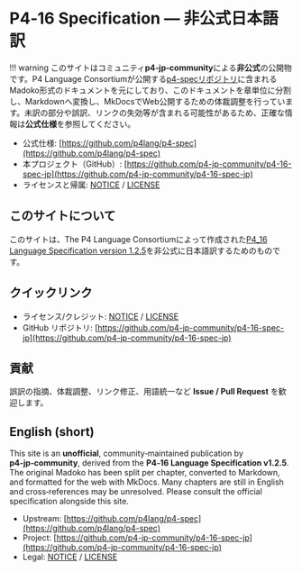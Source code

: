 # P4‑16 Specification — 非公式日本語訳

!!! warning
    このサイトはコミュニティ**p4‑jp‑community**による**非公式**の公開物です。P4 Language Consortiumが公開する[p4-specリポジトリ](https://github.com/p4lang/p4-spec/tree/main/p4-16/spec)に含まれるMadoko形式のドキュメントを元にしており、このドキュメントを章単位に分割し、Markdownへ変換し、MkDocsでWeb公開するための体裁調整を行っています。未訳の部分や誤訳、リンクの失効等が含まれる可能性があるため、正確な情報は**公式仕様**を参照してください。

- 公式仕様: [https://github.com/p4lang/p4-spec](https://github.com/p4lang/p4-spec)
- 本プロジェクト（GitHub）: [https://github.com/p4-jp-community/p4-16-spec-jp](https://github.com/p4-jp-community/p4-16-spec-jp)
- ライセンスと帰属: [NOTICE](notice.md) / [LICENSE](license.md)


## このサイトについて

このサイトは、The P4 Language Consortiumによって作成された[P4_16 Language Specification version 1.2.5](https://p4.org/wp-content/uploads/sites/53/2024/10/P4-16-spec-v1.2.5.html)を非公式に日本語訳するためのものです。

## クイックリンク

- ライセンス/クレジット: [NOTICE](notice.md) / [LICENSE](license.md)
- GitHub リポジトリ: [https://github.com/p4-jp-community/p4-16-spec-jp](https://github.com/p4-jp-community/p4-16-spec-jp)

## 貢献

誤訳の指摘、体裁調整、リンク修正、用語統一など **Issue / Pull Request** を歓迎します。

## English (short)

This site is an **unofficial**, community‑maintained publication by **p4‑jp‑community**, derived from the **P4‑16 Language Specification v1.2.5**. The original Madoko has been split per chapter, converted to Markdown, and formatted for the web with MkDocs. Many chapters are still in English and cross‑references may be unresolved. Please consult the official specification alongside this site.

- Upstream: [https://github.com/p4lang/p4-spec](https://github.com/p4lang/p4-spec)
- Project: [https://github.com/p4-jp-community/p4-16-spec-jp](https://github.com/p4-jp-community/p4-16-spec-jp)
- Legal: [NOTICE](notice.md) / [LICENSE](license.md)
